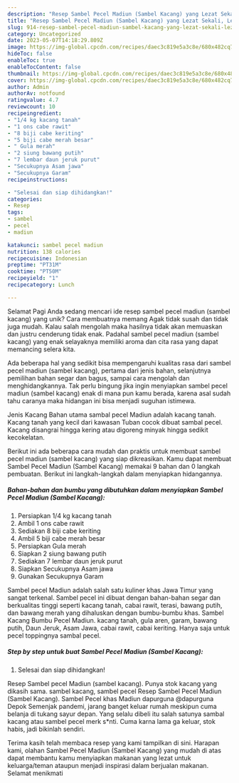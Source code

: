 ```yaml
---
description: "Resep Sambel Pecel Madiun (Sambel Kacang) yang Lezat Sekali, Lezat"
title: "Resep Sambel Pecel Madiun (Sambel Kacang) yang Lezat Sekali, Lezat"
slug: 914-resep-sambel-pecel-madiun-sambel-kacang-yang-lezat-sekali-lezat
category: Uncategorized
date: 2023-05-07T14:18:29.809Z
image: https://img-global.cpcdn.com/recipes/daec3c819e5a3c8e/680x482cq70/sambel-pecel-madiun-sambel-kacang-foto-resep-utama.jpg
hideToc: false
enableToc: true
enableTocContent: false
thumbnail: https://img-global.cpcdn.com/recipes/daec3c819e5a3c8e/680x482cq70/sambel-pecel-madiun-sambel-kacang-foto-resep-utama.jpg
cover: https://img-global.cpcdn.com/recipes/daec3c819e5a3c8e/680x482cq70/sambel-pecel-madiun-sambel-kacang-foto-resep-utama.jpg
author: Admin
authorAv: notfound
ratingvalue: 4.7
reviewcount: 10
recipeingredient:
- "1/4 kg kacang tanah"
- "1 ons cabe rawit"
- "8 biji cabe keriting"
- "5 biji cabe merah besar"
- " Gula merah"
- "2 siung bawang putih"
- "7 lembar daun jeruk purut"
- "Secukupnya Asam jawa"
- "Secukupnya Garam"
recipeinstructions:

- "Selesai dan siap dihidangkan!"
categories:
- Resep
tags:
- sambel
- pecel
- madiun

katakunci: sambel pecel madiun 
nutrition: 138 calories
recipecuisine: Indonesian
preptime: "PT31M"
cooktime: "PT50M"
recipeyield: "1"
recipecategory: Lunch

---
```



Selamat Pagi Anda sedang mencari ide resep sambel pecel madiun (sambel kacang) yang unik? Cara membuatnya memang Agak tidak susah dan tidak juga mudah. Kalau salah mengolah maka hasilnya tidak akan memuaskan dan justru cenderung tidak enak. Padahal sambel pecel madiun (sambel kacang) yang enak selayaknya memiliki aroma dan cita rasa yang dapat memancing selera kita.


Ada beberapa hal yang sedikit bisa mempengaruhi kualitas rasa dari sambel pecel madiun (sambel kacang), pertama dari jenis bahan, selanjutnya pemilihan bahan segar dan bagus, sampai cara mengolah dan menghidangkannya. Tak perlu bingung jika ingin menyiapkan sambel pecel madiun (sambel kacang) enak di mana pun kamu berada, karena asal sudah tahu caranya maka hidangan ini bisa menjadi suguhan istimewa.

Jenis Kacang Bahan utama sambal pecel Madiun adalah kacang tanah. Kacang tanah yang kecil dari kawasan Tuban cocok dibuat sambal pecel. Kacang disangrai hingga kering atau digoreng minyak hingga sedikit kecokelatan.


Berikut ini ada beberapa cara mudah dan praktis untuk membuat sambel pecel madiun (sambel kacang) yang siap dikreasikan. Kamu dapat membuat Sambel Pecel Madiun (Sambel Kacang) memakai 9 bahan dan 0 langkah pembuatan. Berikut ini langkah-langkah dalam menyiapkan hidangannya.

<!--inarticleads1-->

##### Bahan-bahan dan bumbu yang dibutuhkan dalam menyiapkan Sambel Pecel Madiun (Sambel Kacang):

1. Persiapkan 1/4 kg kacang tanah
1. Ambil 1 ons cabe rawit
1. Sediakan 8 biji cabe keriting
1. Ambil 5 biji cabe merah besar
1. Persiapkan  Gula merah
1. Siapkan 2 siung bawang putih
1. Sediakan 7 lembar daun jeruk purut
1. Siapkan Secukupnya Asam jawa
1. Gunakan Secukupnya Garam


Sambel pecel Madiun adalah salah satu kuliner khas Jawa Timur yang sangat terkenal. Sambel pecel ini dibuat dengan bahan-bahan segar dan berkualitas tinggi seperti kacang tanah, cabai rawit, terasi, bawang putih, dan bawang merah yang dihaluskan dengan bumbu-bumbu khas. Sambel Kacang Bumbu Pecel Madiun. kacang tanah, gula aren, garam, bawang putih, Daun Jeruk, Asam Jawa, cabai rawit, cabai keriting. Hanya saja untuk pecel toppingnya sambal pecel. 

<!--inarticleads2-->

##### Step by step untuk buat Sambel Pecel Madiun (Sambel Kacang):


1. Selesai dan siap dihidangkan!

Resep Sambel pecel Madiun (sambel kacang). Punya stok kacang yang dikasih sama. sambel kacang, sambel pecel Resep Sambel Pecel Madiun (Sambel Kacang). Sambel Pecel khas Madiun dapurguna @dapurguna Depok Semenjak pandemi, jarang banget keluar rumah meskipun cuma belanja di tukang sayur depan. Yang selalu dibeli itu salah satunya sambal kacang atau sambel pecel merk s*nti. Cuma karna lama ga keluar, stok habis, jadi bikinlah sendiri. 

Terima kasih telah membaca resep yang kami tampilkan di sini. Harapan kami, olahan Sambel Pecel Madiun (Sambel Kacang) yang mudah di atas dapat membantu kamu menyiapkan makanan yang lezat untuk keluarga/teman ataupun menjadi inspirasi dalam berjualan makanan. Selamat menikmati
